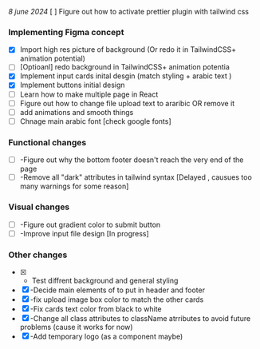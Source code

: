*8 june 2024*
[ ] Figure out how to activate prettier plugin with tailwind css
### Implementing Figma concept
- [x] Import high res picture of background (Or redo it in TailwindCSS+ animation potential)
- [ ]  [Optioanl] redo background in TailwindCSS+ animation potentia
- [x] Implement input cards inital desgin (match styling + arabic text )
- [x]  Implement buttons initial design
- [ ] Learn how to make multiple page in React
- [ ] Figure out how to change file upload text to araribic OR remove it
- [ ] add animations and smooth things
- [ ] Chnage main arabic font [check google fonts]

### Functional changes
- [ ] -Figure out why the bottom footer doesn't reach the very end of the page
- [ ] -Remove all "dark" attributes in tailwind syntax [Delayed , causues too many warnings for some reason]
### Visual changes
- [ ] -Figure out gradient color to submit button
- [ ] -Improve input file design [In progress]

### Other changes

- [x] - Test diffrent background and general styling 
- [x] -Decide main elements of to put in header and footer
- [x] -fix upload image box color to match the other cards
- [x] -Fix cards text color from black to white
- [x] -Change all class attributes to className atrributes to avoid future problems (cause it works for now)
- [x] -Add temporary logo (as a component maybe)
